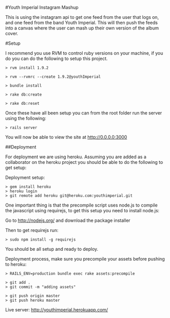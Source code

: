 #Youth Imperial Instagram Mashup

This is using the instagram api to get one feed from the user that logs on, and one feed from the band Youth Imperial. This will then push the feeds into a canvas where the user can mash up their own version of the album cover.

#Setup

I recommend you use RVM to control ruby versions on your machine, if you do you can do the following to setup this project.

    > rvm install 1.9.2
    
    > rvm --rvmrc --create 1.9.2@youthImperial
    
    > bundle install
    
    > rake db:create
    
    > rake db:reset
    
    
Once these have all been setup you can from the root folder run the server using the following:

	> rails server
	
You will now be able to view the site at http://0.0.0.0:3000


##Deployment

For deployment we are using heroku. Assuming you are added as a collaborator on the heroku project you should be able to do the following to get setup:

Deployment setup:

	> gem install heroku
	> heroku login
	> git remote add heroku git@heroku.com:youthimperial.git
	
One important thing is that the precompile script uses node.js to compile the javascript using requirejs, to get this setup you need to install node.js:

Go to http://nodejs.org/ and download the package installer

Then to get requirejs run:
	
	> sudo npm install -g requirejs	
	
You should be all setup and ready to deploy.
	
Deployment process, make sure you precompile your assets before pushing to heroku:

	> RAILS_ENV=production bundle exec rake assets:precompile
	
	> git add .
	> git commit -m "adding assets"
	
	> git push origin master
	> git push heroku master

Live server: http://youthimperial.herokuapp.com/